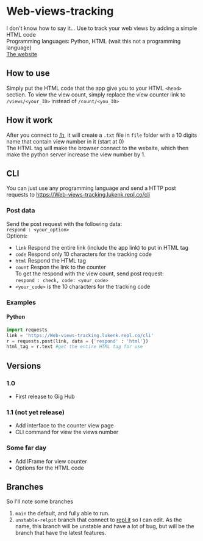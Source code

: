 # Web-views-tracking
I don't know how to say it... Use to  track your web views by adding a simple HTML code\
Programming languages: Python, HTML (wait this not a programming language)\
[The website](https://Web-views-tracking.lukenk.repl.co)

## How to use
Simply put the HTML code that the app give you to your HTML `<head>` section. To view the view count, simply replace the view counter link to `/views/<your_ID>` instead of `/count/<you_ID>`

## How it work
After you connect to [/h](https://Web-views-tracking.lukenk.repl.co/h), it will create a `.txt` file in `file` folder with a 10 digits name that contain view number in it (start at 0)\
The HTML <link> tag will make the browser connect to the website, which then make the python server increase the view number by 1.

## CLI
You can just use any programming language and send a HTTP post requests to https://Web-views-tracking.lukenk.repl.co/cli

### Post data
Send the post request with the following data:  
`respond : <your_option>`  
Options:
- `link` Respond the entire link (include the app link) to put in HTML tag
- `code` Respond only 10 characters for the tracking code
- `html` Respond the HTML tag
- `count` Respon the link to the counter\
To get the respond with the view count, send post request:  
`respond : check, code: <your_code>`  
- `<your_code>` is the 10 characters for the tracking code  

### Examples
#### Python
```py
import requests
link = 'https://Web-views-tracking.lukenk.repl.co/cli'
r = requests.post(link, data = {'respond' : 'html'}) 
html_tag = r.text #get the entire HTML tag for use
```
## Versions
### 1.0 
- First release to Gig Hub

### 1.1 (not yet release)
- Add interface to the counter view page
- CLI command for view the views number

### Some far day
- Add IFrame for view counter
- Options for the HTML code


## Branches
So I'll note some branches
1. `main` the default, and fully able to run.
2. `unstable-relpit` branch that connect to [repl.it](https://repl.it/@LukeNK/Web-views-tracking) so I can edit. As the name, this branch will be unstable and have a lot of bug, but will be the branch that have the latest features.
